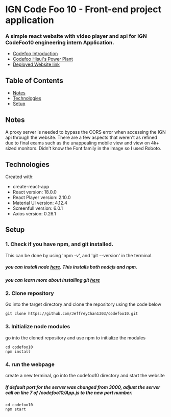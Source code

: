 # IGN Code Foo 10 - Front-end project application

### A simple react website with video player and api for IGN CodeFoo10 engineering  intern Application.
* [Codefoo Introduction](https://github.com/JeffreyChan1303/codefoo10/tree/master/CodeFooQuestions/Introduction.pdf)
* [Codefoo Hisui's Power Plant](https://github.com/JeffreyChan1303/codefoo10/tree/master/CodeFooQuestions/HisuisPowerPlant.pdf)
* [Deployed Website link](https://jeffreychancodefoo2022.netlify.app/)

## Table of Contents
* [Notes](#Notes)
* [Technologies](#technologies)
* [Setup](#setup)
## Notes

A proxy server is needed to bypass the CORS error when accessing the IGN api through the website. There are a few aspects that weren't as refined due to final exams such as the unappealing mobile view and view on 4k+ sized monitors. Didn't know the Font family in the image so I used Roboto.

## Technologies
Created with: 
* create-react-app
* React version: 18.0.0
* React Player version: 2.10.0
* Material UI version: 4.12.4
* Screenfull version: 6.0.1
* Axios version: 0.26.1

## Setup

### 1. Check if you have npm, and git installed.
This can be done by using 'npm -v', and 'git --version' in the terminal.
##### you can install node [here](https://nodejs.org). This installs both nodejs and npm.
##### you can learn more about installing git [here](https://git-scm.com)

### 2. Clone repository
Go into the target directory and clone the repository using the code below
```
git clone https://github.com/JeffreyChan1303/codefoo10.git
```
### 3. Initialize node modules
go into the cloned repository and use npm to initialize the modules
```
cd codefoo10
npm install
```
### 4. run the webpage
create a new terminal, go into the codefoo10 directory and start the website
##### *If default port for the server was changed from 3000, adjust the server call on line 7 of /codefoo10/App.js to the new port number.*
```
cd codefoo10
npm start
```

